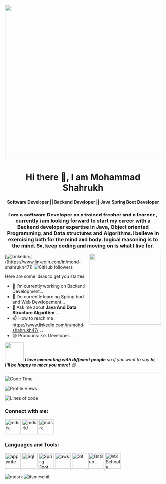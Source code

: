 

 <img  src="https://media.istockphoto.com/id/1349334980/vector/frontend-and-backend-behind-the-breech-door.jpg?s=1024x1024&w=is&k=20&c=hAIHIHrsOFYKI1AdAs9ElPW_PWqZWgCB2FVX0Wfx1H8=" width="1200" height = "500">

<h1 align="center"> Hi there 👋, I am Mohammad Shahrukh</h1>
   <h4 align="center"> Software Developer || Backend Developer || Java Spring Boot Developer</h4>
  
<h3 align = "center"> I am a software Developer as a trained fresher and a learner , currently i am looking forward to start my career with a Backend developer expertise in Java, Object oriented Programming, and Data structures and Algorithms.I believe in exercising both for the mind and body. logical reasoning is to the mind. So, keep coding and moving on is what I live for.</h3>

 <img align='right' src="https://media.giphy.com/media/M9gbBd9nbDrOTu1Mqx/giphy.gif" width="230">
   



[![Linkedin: ](https://img.shields.io/badge/-follow-blue?style=flat-square&logo=Linkedin&logoColor=white&link=[(https://www.linkedin.com/in/mohd-shahrukh47/))]([https://www.linkedin.com/in/mohd-shahrukh47])
![GitHub followers](https://img.shields.io/github/followers/anmol098?label=Follow&style=social)

Here are some ideas to get you started:

- 🔭 I’m currently working on Backend Development...
- 🌱 I’m currently learning Spring boot and Web Developement...
- 💬 Ask me about **Java And Data Structure Algorithm** ...
- 📫 How to reach me : https://www.linkedin.com/in/mohd-shahrukh47/ ...
- 😄 Pronouns: Srk Developer...

<img src="https://media.giphy.com/media/LnQjpWaON8nhr21vNW/giphy.gif" width="60"> <em><b>I love connecting with different people</b> so if you want to say <b>hi, I'll be happy to meet you more!</b> 😊</em>

---
<!--START_SECTION:waka-->
![Code Time](http://img.shields.io/badge/Code%20Time-2%2C205%20hrs%2011%20mins-blue)

![Profile Views](http://img.shields.io/badge/Profile%20Views-1188-blue)

![Lines of code](https://img.shields.io/badge/From%20Hello%20World%20I%27ve%20Written-4.8%20million%20lines%20of%20code-blue)



<h3 align="left">Connect with me:</h3>
<p align="left">
  
<a href="https://leetcode.com/mohdsaifi/" target ="blank"><img align="center" src="https://lh3.googleusercontent.com/p/AF1QipNZ7B52y87FgrIfurO5gCBdBLvOQjbXZf88b6Up=s680-w680-h510" alt="mdsrk" height="50" width="50" /></a>
<a href="https://www.linkedin.com/in/mohd-shahrukh47/" target="blank"><img align="center" src="https://play-lh.googleusercontent.com/kMofEFLjobZy_bCuaiDogzBcUT-dz3BBbOrIEjJ-hqOabjK8ieuevGe6wlTD15QzOqw=w240-h480-rw" alt="mdsrk/" height="50" width="50" /></a>
<a href="https://www.hackerrank.com/mohdshahrukhmzn1?hr_r=1" target="blank"><img align="center" src="https://upload.wikimedia.org/wikipedia/commons/4/40/HackerRank_Icon-1000px.png" alt="mdsrk" height="50" width="50" /></a>


</p>

<h3 align="left">Languages and Tools:</h3>
<p align="left">
   <a href="https://www.java.com/en/" target="_blank" rel="noreferrer"> <img src="https://upload.wikimedia.org/wikipedia/en/thumb/3/30/Java_programming_language_logo.svg/320px-Java_programming_language_logo.svg.png" alt="appwrite" width="50" height=50"/> </a>
 <a href="https://www.mysql.com/" target="_blank" rel="noreferrer"> <img src="https://www.simplilearn.com/ice9/free_resources_article_thumb/difference_between_sql_and_mysql.jpg" alt="Sql" width="50" height="50"/> </a>
  <a href="https://spring.io/projects/spring-boot" target="_blank" rel="noreferrer"> <img src="https://static.javatpoint.com/springboot/images/spring-boot-tutorial.jpg" alt="Spring Boot" width="50" height="50"/> </a>   
   <a href="https://aws.amazon.com" target="_blank" rel="noreferrer"> <img src="https://upload.wikimedia.org/wikipedia/commons/thumb/9/93/Amazon_Web_Services_Logo.svg/1200px-Amazon_Web_Services_Logo.svg.png" alt="aws" width="50" height="50"/> </a>
   <a href="https://git-scm.com/" target="_blank" rel="noreferrer"> <img src="https://git-scm.com/images/logos/downloads/Git-Icon-1788C.png" alt="Git" width="50" height="50"/> </a> 
   <a href="https://github.com/" target="_blank" rel="noreferrer"> <img src="https://thurrott-assets.nyc3.digitaloceanspaces.com/web/wp-content/uploads/sites/2/2023/01/GitHub.jpeg" alt="GitGub" width="50" height="50"/> </a>
   <a href="https://www.w3schools.com/cpp/" target="_blank" rel="noreferrer"> <img src="https://encrypted-tbn0.gstatic.com/images?q=tbn:ANd9GcRW185nD-Y_x6ssFNu3OVkK2-uayTxmm3JZB_rf_zzLltT_hAhaH8aobOyMdxQCvTBG9M4&usqp=CAU" alt="W3 Schoole" width="50" height="50"/> </a>
   
  </p>

<p><img align="left" src="https://github-readme-stats.vercel.app/api/top-langs?username=itsmesohit&show_icons=true&locale=en&layout=compact" alt="mdsrk" /></p>



<p><img align="center" src="https://github-readme-streak-stats.herokuapp.com/?user=itsmesohit&" alt="itsmesohit" /></p>
